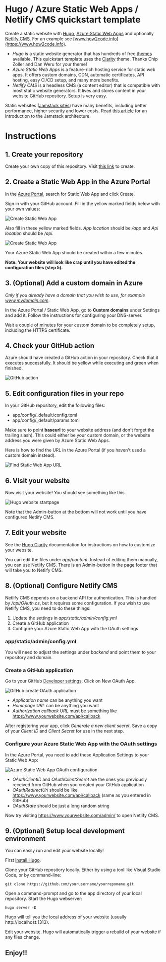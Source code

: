 # Hugo / Azure Static Web Apps / Netlify CMS quickstart template

Create a static website with [Hugo](https://gohugo.io/), [Azure Static Web Apps](https://docs.microsoft.com/en-us/azure/static-web-apps/) and optionally [Netlify CMS](https://www.netlifycms.org/). For an example see [www.how2code.info](https://www.how2code.info).

* *Hugo* is a static website generator that has hundreds of free [themes](https://themes.gohugo.io/) available. This quickstart template uses the [Clarity](https://themes.gohugo.io/hugo-clarity/) theme. Thanks Chip Zoller and Dan Weru for your theme!
* *Azure Static Web Apps* is a feature-rich hosting service for static web apps. It offers custom domains, CDN, automatic certificates, API hosting, easy CI/CD setup, and many more benefits.
* *Netlify CMS* is a headless CMS (a content editor) that is compatible with most static website generators. It lives and stores content in your website GitHub repository. Setup is very easy.

Static websites ([Jamstack sites](https://www.jamstack.org)) have many benefits, including better performance, higher security and lower costs. Read [this article](https://www.how2code.info/en/blog/azure-static-web-apps-the-fast-and-secure-way-to-run-your-blog/) for an introduction to the Jamstack architecture.

# Instructions

## 1. Create your repository
Create your own copy of this repository. Visit [this link](https://github.com/jahlen/hugo-azure-static-webapp/generate) to create.

## 2. Create a Static Web App in the Azure Portal
In the [Azure Portal](https://portal.azure.com/), search for Static Web App and click Create. 

Sign in with your GitHub account. Fill in the yellow marked fields below with your own values:

![Create Static Web App](readme-images/static-webapp-create.png)

Also fill in these yellow marked fields. *App location* should be */app* and *Api location* should be */api*.

![Create Static Web App](readme-images/static-webapp-create-2.png)

Your Azure Static Web App should be created within a few minutes.

**Note: Your website will look like crap until you have edited the configuration files (step 5).**

## 3. (Optional) Add a custom domain in Azure

*Only if you already have a domain that you wish to use, for example www.mydomain.com*. 

In the Azure Portal / Static Web App, go to **Custom domains** under Settings and add it. Follow the instructions for configuring your DNS-server.

Wait a couple of minutes for your custom domain to be completely setup, including the HTTPS certificate.

## 4. Check your GitHub action

Azure should have created a GitHub action in your repository. Check that it executes successfully. It should be yellow while executing and green when finished.

![GitHub action](readme-images/github-action.png)

## 5. Edit configuration files in your repo

In your GitHub repository, edit the following files:

* app/config/_default/config.toml
* app/config/_default/params.toml

Make sure to point **baseurl** to your website address (and don't forget the trailing slash). This could either be your custom domain, or the website address you were given by Azure Static Web Apps.

Here is how to find the URL in the Azure Portal (if you haven't used a custom domain instead).

![Find Static Web App URL](readme-images/find-static-webapp-url.png)

## 6. Visit your website

Now visit your website! You should see something like this.

![Hugo website startpage](readme-images/website-startpage.png)

Note that the Admin-button at the bottom will not work until you have configured Netlify CMS.

## 7. Edit your website

See the [Hugo Clarity](https://github.com/chipzoller/hugo-clarity) documentation for instructions on how to customize your website.

You can edit the files under *app/content*. Instead of editing them manually, you can use Netlify CMS. There is an Admin-button in the page footer that will take you to Netlify CMS.

## 8. (Optional) Configure Netlify CMS

Netlify CMS depends on a backend API for authentication. This is handled by */api/OAuth.cs*, but it requires some configuration. If you wish to use Netlify CMS, you need to do these things:

1. Update the settings in *app/static/admin/config.yml*
2. Create a GitHub application
3. Configure your Azure Static Web App with the OAuth settings

### app/static/admin/config.yml

You will need to adjust the settings under *backend* and point them to your repository and domain.

### Create a GitHub application

Go to your GitHub [Developer settings](https://github.com/settings/developers). Click on New OAuth App.

![GitHub create OAuth application](readme-images/github-new-oauth-application.png)

* *Application name* can be anything you want
* *Homepage URL* can be anything you want
* *Authorization callback URL* must be something like https://www.yourwebsite.com/api/callback

After registering your app, click *Generate a new client secret*. Save a copy of your *Client ID* and *Client Secret* for use in the next step.

### Configure your Azure Static Web App with the OAuth settings

In the Azure Portal, you need to add these Application Settings to your Static Web App:

![Azure Static Web App OAuth configuration](readme-images/azure-oauth-config.png)

* *OAuthClientID* and *OAuthClientSecret* are the ones you previously received from GitHub when you created your GitHub application
* *OAuthRedirectUri* should be like https://www.yourwebsite.com/api/callback (same as you entered in GitHub)
* *OAuthState* should be just a long random string

Now try visiting https://www.yourwebsite.com/admin/ to open Netlify CMS.

## 9. (Optional) Setup local development environment

You can easily run and edit your website locally!

First [install Hugo](https://gohugo.io/getting-started/installing). 

Clone your GitHub repository locally. Either by using a tool like Visual Studio Code, or by command-line:

```
git clone https://github.com/yourusername/yourreponame.git
```

Open a command-prompt and go to the app directory of your local repository. Start the Hugo webserver:

```
hugo server -D
```

Hugo will tell you the local address of your website (usually http://localhost:1313).

Edit your website. Hugo will automatically trigger a rebuild of your website if any files change.

## Enjoy!!
